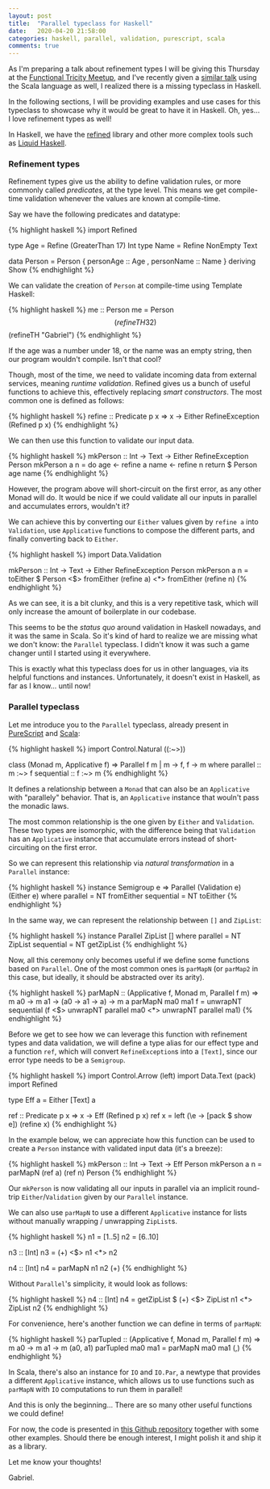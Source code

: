 ```yaml
---
layout: post
title:  "Parallel typeclass for Haskell"
date:   2020-04-20 21:58:00
categories: haskell, parallel, validation, purescript, scala
comments: true
---
```


As I'm preparing a talk about refinement types I will be giving this Thursday at the [Functional Tricity Meetup](https://www.meetup.com/FunctionalTricity/events/269763842/), and I've recently given a [similar talk](https://scala.love/gabriel-volpe-why-types-matter/) using the Scala language as well, I realized there is a missing typeclass in Haskell.

In the following sections, I will be providing examples and use cases for this typeclass to showcase why it would be great to have it in Haskell. Oh, yes... I love refinement types as well!

In Haskell, we have the [refined](https://hackage.haskell.org/package/refined) library and other more complex tools such as [Liquid Haskell](https://hackage.haskell.org/package/liquidhaskell).

### Refinement types

Refinement types give us the ability to define validation rules, or more commonly called *predicates*, at the type level. This means we get compile-time validation whenever the values are known at compile-time.

Say we have the following predicates and datatype:

{% highlight haskell %}
import Refined

type Age  = Refine (GreaterThan 17) Int
type Name = Refine NonEmpty Text

data Person = Person
  { personAge :: Age
  , personName :: Name
  } deriving Show
{% endhighlight %}

We can validate the creation of `Person` at compile-time using Template Haskell:

{% highlight haskell %}
me :: Person
me = Person $$(refineTH 32) $$(refineTH "Gabriel")
{% endhighlight %}

If the age was a number under 18, or the name was an empty string, then our program wouldn't compile. Isn't that cool?

Though, most of the time, we need to validate incoming data from external services, meaning *runtime validation*. Refined gives us a bunch of useful functions to achieve this, effectively replacing *smart constructors*. The most common one is defined as follows:

{% highlight haskell %}
refine :: Predicate p x => x -> Either RefineException (Refined p x)
{% endhighlight %}

We can then use this function to validate our input data.

{% highlight haskell %}
mkPerson :: Int -> Text -> Either RefineException Person
mkPerson a n = do
  age  <- refine a
  name <- refine n
  return $ Person age name
{% endhighlight %}

However, the program above will short-circuit on the first error, as any other Monad will do. It would be nice if we could validate all our inputs in parallel and accumulates errors, wouldn't it?

We can achieve this by converting our `Either` values given by `refine a` into `Validation`, use `Applicative` functions to compose the different parts, and finally converting back to `Either`.

{% highlight haskell %}
import Data.Validation

mkPerson :: Int -> Text -> Either RefineException Person
mkPerson a n = toEither $ Person
  <$> fromEither (refine a)
  <*> fromEither (refine n)
{% endhighlight %}

As we can see, it is a bit clunky, and this is a very repetitive task, which will only increase the amount of boilerplate in our codebase.

This seems to be the *status quo* around validation in Haskell nowadays, and it was the same in Scala. So it's kind of hard to realize we are missing what we don't know: the `Parallel` typeclass. I didn't know it was such a game changer until I started using it everywhere.

This is exactly what this typeclass does for us in other languages, via its helpful functions and instances. Unfortunately, it doesn't exist in Haskell, as far as I know... until now!

### Parallel typeclass

Let me introduce you to the `Parallel` typeclass, already present in [PureScript](https://pursuit.purescript.org/packages/purescript-parallel/4.0.0/docs/Control.Parallel.Class#t:Parallel) and [Scala](https://github.com/typelevel/cats/blob/master/core/src/main/scala/cats/Parallel.scala#L10):

{% highlight haskell %}
import Control.Natural ((:~>))

class (Monad m, Applicative f) => Parallel f m | m -> f, f -> m where
  parallel :: m :~> f
  sequential :: f :~> m
{% endhighlight %}

It defines a relationship between a `Monad` that can also be an `Applicative` with "parallely" behavior. That is, an `Applicative` instance that wouln't pass the monadic laws.

The most common relationship is the one given by `Either` and `Validation`. These two types are isomorphic, with the difference being that `Validation` has an `Applicative` instance that accumulate errors instead of short-circuiting on the first error.

So we can represent this relationship via *natural transformation* in a `Parallel` instance:

{% highlight haskell %}
instance Semigroup e => Parallel (Validation e) (Either e) where
  parallel   = NT fromEither
  sequential = NT toEither
{% endhighlight %}

In the same way, we can represent the relationship between `[]` and `ZipList`:

{% highlight haskell %}
instance Parallel ZipList [] where
  parallel   = NT ZipList
  sequential = NT getZipList
{% endhighlight %}

Now, all this ceremony only becomes useful if we define some functions based on `Parallel`. One of the most common ones is `parMapN` (or `parMap2` in this case, but ideally, it should be abstracted over its arity).

{% highlight haskell %}
parMapN
  :: (Applicative f, Monad m, Parallel f m)
  => m a0
  -> m a1
  -> (a0 -> a1 -> a)
  -> m a
parMapN ma0 ma1 f = unwrapNT sequential
  (f <$> unwrapNT parallel ma0 <*> unwrapNT parallel ma1)
{% endhighlight %}

Before we get to see how we can leverage this function with refinement types and data validation, we will define a type alias for our effect type and a function `ref`, which will convert `RefineException`s into a `[Text]`, since our error type needs to be a `Semigroup`.

{% highlight haskell %}
import Control.Arrow (left)
import Data.Text     (pack)
import Refined

type Eff a = Either [Text] a

ref :: Predicate p x => x -> Eff (Refined p x)
ref x = left (\e -> [pack $ show e]) (refine x)
{% endhighlight %}

In the example below, we can appreciate how this function can be used to create a `Person` instance with validated input data (it's a breeze):

{% highlight haskell %}
mkPerson :: Int -> Text -> Eff Person
mkPerson a n = parMapN (ref a) (ref n) Person
{% endhighlight %}

Our `mkPerson` is now validating all our inputs in parallel via an implicit round-trip `Either`/`Validation` given by our `Parallel` instance.

We can also use `parMapN` to use a different `Applicative` instance for lists without manually wrapping / unwrapping `ZipList`s.

{% highlight haskell %}
n1 = [1..5]
n2 = [6..10]

n3 :: [Int]
n3 = (+) <$> n1 <*> n2

n4 :: [Int]
n4 = parMapN n1 n2 (+)
{% endhighlight %}

Without `Parallel`'s simplicity, it would look as follows:

{% highlight haskell %}
n4 :: [Int]
n4 = getZipList $ (+) <$> ZipList n1 <*> ZipList n2
{% endhighlight %}

For convenience, here's another function we can define in terms of `parMapN`:

{% highlight haskell %}
parTupled
  :: (Applicative f, Monad m, Parallel f m)
  => m a0
  -> m a1
  -> m (a0, a1)
parTupled ma0 ma1 = parMapN ma0 ma1 (,)
{% endhighlight %}

In Scala, there's also an instance for `IO` and `IO.Par`, a newtype that provides a different `Applicative` instance, which allows us to use functions such as `parMapN` with `IO` computations to run them in parallel!

And this is only the beginning... There are so many other useful functions we could define!

For now, the code is presented in [this Github repository](https://github.com/gvolpe/types-matter) together with some other examples. Should there be enough interest, I might polish it and ship it as a library.

Let me know your thoughts!

Gabriel.

